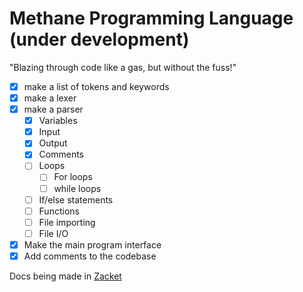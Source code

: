# Methane Programming Language (under development)

"Blazing through code like a gas, but without the fuss!"

- [x] make a list of tokens and keywords
- [x] make a lexer
- [x] make a parser
  - [x] Variables
  - [x] Input
  - [x] Output
  - [x] Comments
  - [ ] Loops
    - [ ] For loops
    - [ ] while loops
  - [ ] If/else statements
  - [ ] Functions
  - [ ] File importing
  - [ ] File I/O
- [x] Make the main program interface
- [x] Add comments to the codebase

Docs being made in [Zacket](https://github.com/zeeshanthedev590/zacket)
